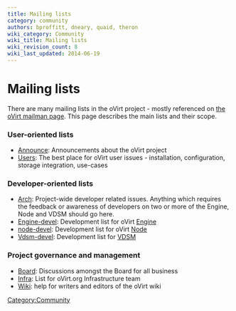 ```yaml
---
title: Mailing lists
category: community
authors: bproffitt, dneary, quaid, theron
wiki_category: Community
wiki_title: Mailing lists
wiki_revision_count: 8
wiki_last_updated: 2014-06-19
---
```


# Mailing lists

There are many mailing lists in the oVirt project - mostly referenced on [the oVirt mailman page](http://lists.ovirt.org/mailman). This page describes the main lists and their scope.

### User-oriented lists

*   [Announce](http://lists.ovirt.org/mailman/listinfo/announce): Announcements about the oVirt project
*   [Users](http://lists.ovirt.org/mailman/listinfo/users): The best place for oVirt user issues - installation, configuration, storage integration, use-cases

### Developer-oriented lists

*   [Arch](http://lists.ovirt.org/mailman/listinfo/arch): Project-wide developer related issues. Anything which requires the feedback or awareness of developers on two or more of the Engine, Node and VDSM should go here.
*   [Engine-devel](http://lists.ovirt.org/mailman/listinfo/engine-devel): Development list for oVirt [Engine](Engine)
*   [node-devel](http://lists.ovirt.org/mailman/listinfo/node-devel): Development list for oVirt [Node](Node)
*   [Vdsm-devel](http://lists.fedorahosted.org/mailman/listinfo/vdsm-devel): Development list for [VDSM](VDSM)

### Project governance and management

*   [Board](http://lists.ovirt.org/mailman/listinfo/board): Discussions amongst the Board for all business
*   [Infra](http://lists.ovirt.org/mailman/listinfo/infra): List for oVirt.org Infrastructure team
*   [Wiki](http://lists.ovirt.org/mailman/listinfo/wiki): help for writers and editors of the oVirt wiki

<Category:Community>
